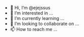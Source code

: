 - 👋 Hi, I’m @ejejssus
- 👀 I’m interested in ...
- 🌱 I’m currently learning ...
- 💞️ I’m looking to collaborate on ...
- 📫 How to reach me ...

<!---
ejejssus/ejejssus is a ✨ special ✨ repository because its `README.md` (this file) appears on your GitHub profile.
You can click the Preview link to take a look at your changes.
--->
